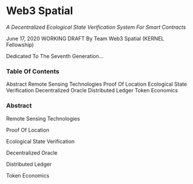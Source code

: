 # Web3 Spatial
_A Decentralized Ecological State Verification System For Smart Contracts_

June 17, 2020
WORKING DRAFT
By Team Web3 Spatial (KERNEL Fellowship)

Dedicated To The Seventh Generation...

### Table Of Contents

Abstract
Remote Sensing Technologies
Proof Of Location
Ecological State Verification
Decentralized Oracle
Distributed Ledger
Token Economics

### Abstract


Remote Sensing Technologies


Proof Of Location


Ecological State Verification


Decentralized Oracle


Distributed Ledger



Token Economics








